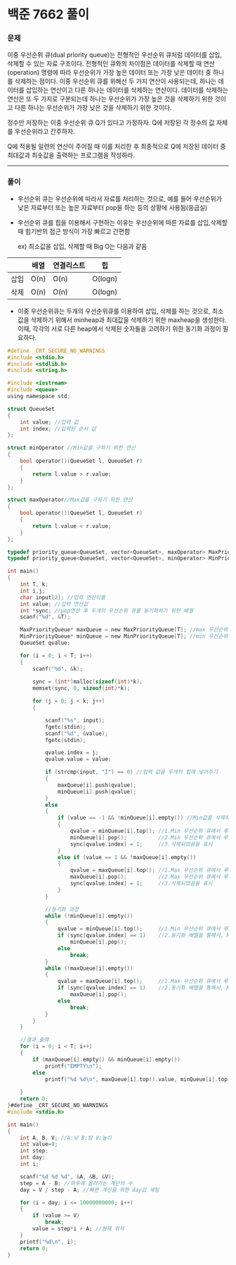 # 백준 7662 풀이

### 문제

이중 우선순위 큐(dual priority queue)는 전형적인 우선순위 큐처럼 데이터를 삽입, 삭제할 수 있는 자료 구조이다. 전형적인 큐와의 차이점은 데이터를 삭제할 때 연산(operation) 명령에 따라 우선순위가 가장 높은 데이터 또는 가장 낮은 데이터 중 하나를 삭제하는 점이다. 이중 우선순위 큐를 위해선 두 가지 연산이 사용되는데, 하나는 데이터를 삽입하는 연산이고 다른 하나는 데이터를 삭제하는 연산이다. 데이터를 삭제하는 연산은 또 두 가지로 구분되는데 하나는 우선순위가 가장 높은 것을 삭제하기 위한 것이고 다른 하나는 우선순위가 가장 낮은 것을 삭제하기 위한 것이다. 

정수만 저장하는 이중 우선순위 큐 Q가 있다고 가정하자. Q에 저장된 각 정수의 값 자체를 우선순위라고 간주하자.

Q에 적용될 일련의 연산이 주어질 때 이를 처리한 후 최종적으로 Q에 저장된 데이터 중 최대값과 최솟값을 출력하는 프로그램을 작성하라.

------

### 풀이

- 우선순위 큐는 우선순위에 따라서 자료를 처리하는 것으로, 예를 들어 우선순위가 낮은 자료부터  또는 높은 자료부터 pop을 하는 등의 상황에 사용됨(응급실)

- 우선순위 큐를 힙을 이용해서 구현하는 이유는 우선순위에 따른 자료를 삽입,삭제할 때 힙기반의 접근 방식이 가장 빠르고 간편함

  ex) 최소값을 삽입, 삭제할 때 Big O는 다음과 같음

|      | 배열 | 연결리스트 | 힙      |
| ---- | ---- | ---------- | ------- |
| 삽입 | O(n) | O(n)       | O(logn) |
| 삭제 | O(n) | O(n)       | O(logn) |

- 이중 우선순위큐는 두개의 우선순위큐를 이용하여 삽입, 삭제를 하는 것으로, 최소값을 삭제하기 위해서 minheap과 최대값을 삭제하기 위한 maxheap을 생성한다. 이때, 각각의 서로 다른 heap에서 삭제된 숫자들을 고려하기 위한 동기화 과정이 필요하다.

```c
#define _CRT_SECURE_NO_WARNINGS
#include <stdio.h>
#include <stdlib.h>
#include <string.h>

#include <iostream> 
#include <queue> 
using namespace std;

struct QueueSet
{
	int value; //입력 값
	int index; //입력된 순서 값
};

struct minOperator //Min값을 구하기 위한 연산
{
	bool operator()(QueueSet l, QueueSet r)
	{
		return l.value > r.value;
	}
};

struct maxOperator//Max값을 구하기 위한 연산
{
	bool operator()(QueueSet l, QueueSet r)
	{
		return l.value < r.value;
	}
};

typedef priority_queue<QueueSet, vector<QueueSet>, maxOperator> MaxPriorityQueue;
typedef priority_queue<QueueSet, vector<QueueSet>, minOperator> MinPriorityQueue;

int main()
{
	int T, k;
	int i,j;
	char input[2]; //입력 연산이름
	int value; //입력 연산값
	int *sync; //pop연산 후 두개의 우선순위 큐를 동기화하기 위한 배열
	scanf("%d", &T);

	MaxPriorityQueue* maxQueue = new MaxPriorityQueue[T]; //max 우선순위 큐 생성
	MinPriorityQueue* minQueue = new MinPriorityQueue[T]; //min 우선순위 큐 생성
	QueueSet qvalue;

	for (i = 0; i < T; i++)
	{
		scanf("%d", &k);
		
		sync = (int*)malloc(sizeof(int)*k);
		memset(sync, 0, sizeof(int)*k);

		for (j = 0; j < k; j++)
		{

			scanf("%s", input);
			fgetc(stdin);
			scanf("%d", &value);
			fgetc(stdin);

			qvalue.index = j;
			qvalue.value = value;

			if (strcmp(input, "I") == 0) //입력 값을 두개의 힙에 넣어주기
			{
				maxQueue[i].push(qvalue);
				minQueue[i].push(qvalue);
			}
			else
			{
				if (value == -1 && !minQueue[i].empty()) //Min값을 삭제하는 경우
				{
					qvalue = minQueue[i].top(); //1.Min 우선순위 큐에서 루트값 불러오기
					minQueue[i].pop();	        //2.Min 우선순위 큐에서 루트값 삭제하기
					sync[qvalue.index] = 1;     //3.삭제되었음을 표시
				}
				else if (value == 1 && !maxQueue[i].empty())
				{
					qvalue = maxQueue[i].top(); //1.Max 우선순위 큐에서 루트값 불러오기
					maxQueue[i].pop();	        //2.Max 우선순위 큐에서 루트값 삭제하기
					sync[qvalue.index] = 1;     //3.삭제되었음을 표시
				}
			}

		    //동기화 과정 
			while (!minQueue[i].empty())
			{
				qvalue = minQueue[i].top();     //1.Min 우선순위 큐에서 루트값 불러오기
				if (sync[qvalue.index] == 1)    //2.동기화 배열을 통해서, Max 우선순위큐에서 삭제 된 경우가 있는 경우, Min 우선순위 큐에서도 삭제 실시
					minQueue[i].pop();
				else
					break;
			}
			while (!maxQueue[i].empty())
			{
				qvalue = maxQueue[i].top();     //1.Max 우선순위 큐에서 루트값 불러오기
				if (sync[qvalue.index] == 1)    //2.동기화 배열을 통해서, Min 우선순위큐에서 삭제 된 경우가 있는 경우, Max 우선순위 큐에서도 삭제 실시
					maxQueue[i].pop();
				else
					break;
			}
		}
	}

	//결과 출력
	for (i = 0; i < T; i++)
	{
		if (maxQueue[i].empty() && minQueue[i].empty())
			printf("EMPTY\n");
		else
			printf("%d %d\n", maxQueue[i].top().value, minQueue[i].top().value);
			
	}
	return 0;
}#define _CRT_SECURE_NO_WARNINGS
#include <stdio.h>

int main()
{
	int A, B, V; //A:낮 B:밤 V:높이
	int value=0;
	int step;
	int day;
	int i;

	scanf("%d %d %d", &A, &B, &V);
	step = A - B; //하루에 올라가는 계단의 수
	day = V / step - A; //빠른 계산을 위한 day값 세팅

	for (i = day; i <= 10000000000; i++)
	{
		if (value >= V)
			break;
		value = step*i + A; //현재 위치
	}
	printf("%d\n", i);
	return 0;
}
```

